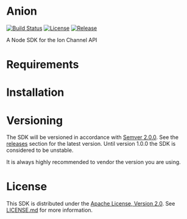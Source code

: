 # Anion
[![Build Status](https://travis-ci.org/ion-channel/anion.svg?branch=master)](https://travis-ci.org/ion-channel/anion)
[![License](https://img.shields.io/badge/License-Apache%202.0-blue.svg)](https://github.com/ion-channel/anion/blob/master/LICENSE.md)
[![Release](https://img.shields.io/github/release/ion-channel/anion.svg)](https://github.com/ion-channel/anion/releases/latest)

A Node SDK for the Ion Channel API

# Requirements

# Installation

# Versioning

The SDK will be versioned in accordance with [Semver 2.0.0](http://semver.org).  See the [releases](https://github.com/ion-channel/anion/releases) section for the latest version.  Until version 1.0.0 the SDK is considered to be unstable.

It is always highly recommended to vendor the version you are using.

# License
This SDK is distributed under the [Apache License, Version 2.0](http://www.apache.org/licenses/LICENSE-2.0).  See [LICENSE.md](./LICENSE.md) for more information.
